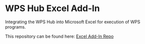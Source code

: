 # WPS Hub Excel Add-In

Integrating the WPS Hub into Microsoft Excel for execution of WPS programs.  

This repository can be found here: [Excel Add-In Repo](https://gerrit.worldprogramming.com/gitweb?p=cloud-hub-excel-plugin.git) 
